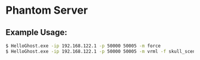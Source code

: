 # Phantom Server 

## Example Usage:

```bash
$ HelloGhost.exe -ip 192.168.122.1 -p 50000 50005 -m force
$ HelloGhost.exe -ip 192.168.122.1 -p 50000 50005 -m vrml -f skull_scene_final.wrl
```
